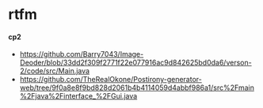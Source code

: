 
# rtfm

#### cp2
* https://github.com/Barry7043/Image-Deoder/blob/33dd2f309f2771f22e077916ac9d842625bd0da6/verson-2/code/src/Main.java
* https://github.com/TheRealOkone/Postirony-generator-web/tree/9f0a8e8f9bd828d2061b4b4114059d4abbf986a1/src%2Fmain%2Fjava%2Finterface_%2FGui.java

